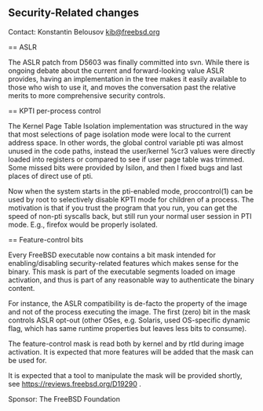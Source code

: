 ## Security-Related changes ##

Contact: Konstantin Belousov <kib@freebsd.org>

== ASLR

The ASLR patch from D5603 was finally committed into svn.  While there
is ongoing debate about the current and forward-looking value ASLR
provides, having an implementation in the tree makes it easily
available to those who wish to use it, and moves the conversation past
the relative merits to more comprehensive security controls.

== KPTI per-process control

The Kernel Page Table Isolation implementation was structured in the
way that most selections of page isolation mode were local to the
current address space.  In other words, the global control variable
pti was almost unused in the code paths, instead the user/kernel %cr3
values were directly loaded into registers or compared to see if user
page table was trimmed.  Some missed bits were provided by Isilon, and
then I fixed bugs and last places of direct use of pti.

Now when the system starts in the pti-enabled mode, proccontrol(1) can
be used by root to selectively disable KPTI mode for children of a
process.  The motivation is that if you trust the program that you
run, you can get the speed of non-pti syscalls back, but still run
your normal user session in PTI mode.  E.g., firefox would be properly
isolated.

== Feature-control bits

Every FreeBSD executable now contains a bit mask intended for
enabling/disabling security-related features which makes sense for the
binary.  This mask is part of the executable segments loaded on image
activation, and thus is part of any reasonable way to authenticate the
binary content.

For instance, the ASLR compatibility is de-facto the property of the
image and not of the process executing the image.  The first (zero)
bit in the mask controls ASLR opt-out (other OSes, e.g. Solaris, used
OS-specific dynamic flag, which has same runtime properties but leaves
less bits to consume).

The feature-control mask is read both by kernel and by rtld during
image activation.  It is expected that more features will be added
that the mask can be used for.

It is expected that a tool to manipulate the mask will be provided
shortly, see https://reviews.freebsd.org/D19290 .

Sponsor: The FreeBSD Foundation
